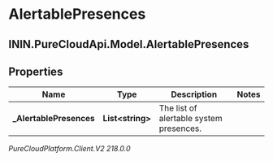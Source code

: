 # AlertablePresences

## ININ.PureCloudApi.Model.AlertablePresences

## Properties

|Name | Type | Description | Notes|
|------------ | ------------- | ------------- | -------------|
| **_AlertablePresences** | **List&lt;string&gt;** | The list of alertable system presences. | |



_PureCloudPlatform.Client.V2 218.0.0_
